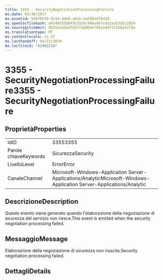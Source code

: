 ```yaml
---
title: 3355 - SecurityNegotiationProcessingFailure
ms.date: 03/30/2017
ms.assetid: 504f85f0-d11d-4de0-a0ab-ea580a476d18
ms.openlocfilehash: e03405558045b355dc900a967cda2acb3d2c2854
ms.sourcegitcommit: 9b552addadfb57fab0b9e7852ed4f1f1b8a42f8e
ms.translationtype: MT
ms.contentlocale: it-IT
ms.lasthandoff: 04/23/2019
ms.locfileid: "61962214"
---
```

# <a name="3355---securitynegotiationprocessingfailure"></a><span data-ttu-id="450f6-102">3355 - SecurityNegotiationProcessingFailure</span><span class="sxs-lookup"><span data-stu-id="450f6-102">3355 - SecurityNegotiationProcessingFailure</span></span>
## <a name="properties"></a><span data-ttu-id="450f6-103">Proprietà</span><span class="sxs-lookup"><span data-stu-id="450f6-103">Properties</span></span>  
  
|||  
|-|-|  
|<span data-ttu-id="450f6-104">Id</span><span class="sxs-lookup"><span data-stu-id="450f6-104">ID</span></span>|<span data-ttu-id="450f6-105">3355</span><span class="sxs-lookup"><span data-stu-id="450f6-105">3355</span></span>|  
|<span data-ttu-id="450f6-106">Parole chiave</span><span class="sxs-lookup"><span data-stu-id="450f6-106">Keywords</span></span>|<span data-ttu-id="450f6-107">Sicurezza</span><span class="sxs-lookup"><span data-stu-id="450f6-107">Security</span></span>|  
|<span data-ttu-id="450f6-108">Livello</span><span class="sxs-lookup"><span data-stu-id="450f6-108">Level</span></span>|<span data-ttu-id="450f6-109">Error</span><span class="sxs-lookup"><span data-stu-id="450f6-109">Error</span></span>|  
|<span data-ttu-id="450f6-110">Canale</span><span class="sxs-lookup"><span data-stu-id="450f6-110">Channel</span></span>|<span data-ttu-id="450f6-111">Microsoft-Windows-Application Server-Applications/Analytic</span><span class="sxs-lookup"><span data-stu-id="450f6-111">Microsoft-Windows-Application Server-Applications/Analytic</span></span>|  
  
## <a name="description"></a><span data-ttu-id="450f6-112">Descrizione</span><span class="sxs-lookup"><span data-stu-id="450f6-112">Description</span></span>  
 <span data-ttu-id="450f6-113">Questo evento viene generato quando l'elaborazione della negoziazione di sicurezza del servizio non riesce.</span><span class="sxs-lookup"><span data-stu-id="450f6-113">This event is emitted when the security negotiation processing failed.</span></span>  
  
## <a name="message"></a><span data-ttu-id="450f6-114">Messaggio</span><span class="sxs-lookup"><span data-stu-id="450f6-114">Message</span></span>  
 <span data-ttu-id="450f6-115">Elaborazione della negoziazione di sicurezza non riuscita.</span><span class="sxs-lookup"><span data-stu-id="450f6-115">Security negotiation processing failed.</span></span>  
  
## <a name="details"></a><span data-ttu-id="450f6-116">Dettagli</span><span class="sxs-lookup"><span data-stu-id="450f6-116">Details</span></span>
